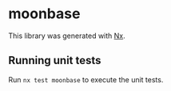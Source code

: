 # moonbase

This library was generated with [Nx](https://nx.dev).

## Running unit tests

Run `nx test moonbase` to execute the unit tests.
